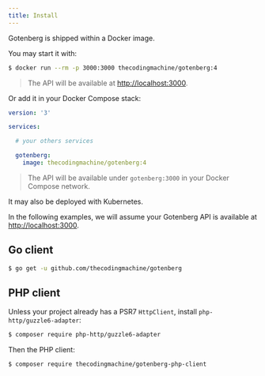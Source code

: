 ```yaml
---
title: Install
---
```


Gotenberg is shipped within a Docker image.

You may start it with:

```bash
$ docker run --rm -p 3000:3000 thecodingmachine/gotenberg:4
```

> The API will be available at [http://localhost:3000](http://localhost:3000).

Or add it in your Docker Compose stack:

```yaml
version: '3'

services:

  # your others services

  gotenberg:
    image: thecodingmachine/gotenberg:4
```

> The API will be available under `gotenberg:3000` in your Docker Compose network.

It may also be deployed with Kubernetes.

In the following examples, we will assume your
Gotenberg API is available at [http://localhost:3000](http://localhost:3000).

## Go client

```bash
$ go get -u github.com/thecodingmachine/gotenberg
```

## PHP client

Unless your project already has a PSR7 `HttpClient`, install `php-http/guzzle6-adapter`:

```bash
$ composer require php-http/guzzle6-adapter
```

Then the PHP client:

```bash
$ composer require thecodingmachine/gotenberg-php-client
```